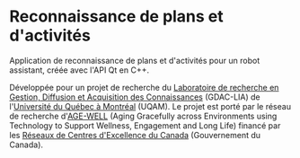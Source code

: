 # Reconnaissance de plans et d'activités

Application de reconnaissance de plans et d'activités pour un robot assistant, créée avec l'API Qt en C++.

Développée pour un projet de recherche du [Laboratoire de recherche en Gestion, Diffusion et Acquisition des Connaissances](http://gdac.uqam.ca/) (GDAC-LIA) de l'[Université du Québec à Montréal](https://uqam.ca/) (UQAM). Le projet est porté par le réseau de recherche d'[AGE-WELL](http://agewell-nce.ca/) (Aging Gracefully across Environments using Technology to Support Wellness, Engagement and Long Life) financé par les [Réseaux de Centres d'Excellence du Canada](http://www.nce-rce.gc.ca/) (Gouvernement du Canada).
